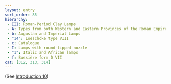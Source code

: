 ```yaml
---
layout: entry
sort_order: 85
hierarchy:
 - III: Roman-Period Clay Lamps
 - A: Types from both Western and Eastern Provinces of the Roman Empire
 - b: Augustan and Imperial Lamps
 - "14": Loeschcke type VIII
 - c: Catalogue
 - I: Lamps with round-tipped nozzle
 - "1": Italic and African lamps
 - f: Bussière form D VII
cat: [312, 313, 314]
---
```


(See [Introduction 10](Introduction-10))
